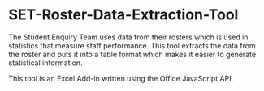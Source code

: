 # SET-Roster-Data-Extraction-Tool

The Student Enquiry Team uses data from their rosters which is used in statistics that measure staff performance.
This tool extracts the data from the roster and puts it into a table format which makes it easier to generate statistical information.

This tool is an Excel Add-in written using the Office JavaScript API.

